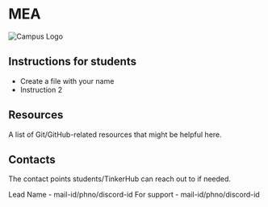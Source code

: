 # MEA
![Campus Logo](https://www.somesite.com/yourlogo.png)

## Instructions for students

- Create a file with your name
- Instruction 2

## Resources

A list of Git/GitHub-related resources that might be helpful here.

## Contacts

The contact points students/TinkerHub can reach out to if needed.

Lead Name - mail-id/phno/discord-id
For support - mail-id/phno/discord-id 
